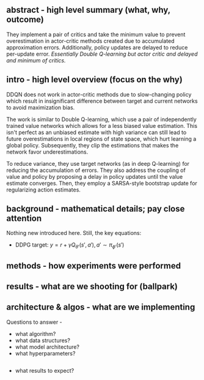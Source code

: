 ## abstract - high level summary (what, why, outcome)

They implement a pair of critics and take the minimum value to prevent overestimation in actor-critic methods created due to accumulated approximation errors. Additionally, policy updates are delayed to reduce per-update error. *Essentially Double Q-learning but actor critic and delayed and minimum of critics.*

## intro - high level overview (focus on the why)

DDQN does not work in actor-critic methods due to slow-changing policy which result in insignificant  difference between target and current networks to avoid maximization bias. 

The work is similar to Double Q-learning, which use a pair of independently trained value networks which allows for a less biased value estimation. This isn't perfect as an unbiased estimate with high variance can still lead to future overestimations in local regions of state space, which hurt learning a global policy. Subsequently, they clip the estimations that makes the network favor underestimations.

To reduce variance, they use target networks (as in deep Q-learning) for reducing the accumulation of errors. They also address the coupling of value and policy by proposing a delay in policy updates until the value estimate converges. Then, they employ a SARSA-style bootstrap update for regularizing action estimates.

## background - mathematical details; pay close attention

Nothing new introduced here. Still, the key equations:
- DDPG target: $y = r+\gamma Q_{\theta'}(s', a'), a'\sim\pi_{\phi'}(s')$

## methods - how experiments were performed



## results - what are we shooting for (ballpark)



## architecture & algos - what are we implementing
Questions to answer - 
- what algorithm?
- what data structures?
- what model architecture?
- what hyperparameters?
```
```
- what results to expect?